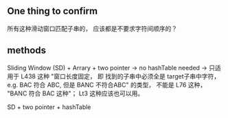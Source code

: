 ## One thing to confirm
所有这种滑动窗口匹配子串的， 应该都是不要求字符间顺序的？

## methods

Sliding Window (SD) + Arrary + two pointer -> no hashTable needed -> 只适用于 L438 这种 "窗口长度固定， 即 找到的子串中必须全是
target子串中字符， e.g. BAC 符合 ABC, 但是 BANC 不符合ABC" 的类型， 不能是 L76 这种， "BANC 符合 BAC 这种"； Lt3 这种应该也可以用。

SD + two pointer + hashTable 